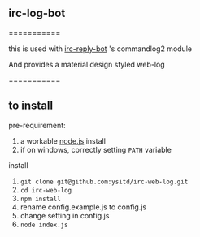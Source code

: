## irc-log-bot

===========

this is used with <a href='https://github.com/YSITD/irc-reply-bot'>irc-reply-bot</a> 's commandlog2 module

And provides a material design styled web-log

===========

## to install

pre-requirement:
1. a workable <a href='https://nodejs.org/en/'>node.js</a> install
2. if on windows, correctly setting `PATH` variable

install
1. `git clone git@github.com:ysitd/irc-web-log.git`
2. `cd irc-web-log`
3. `npm install`
4. rename config.example.js to config.js
5. change setting in config.js
6. `node index.js`
